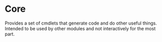 # Core

Provides a set of cmdlets that generate code and do other useful things. Intended to be used by other modules and not interactively for the most part.
